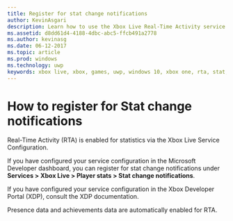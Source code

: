 ```yaml
---
title: Register for stat change notifications
author: KevinAsgari
description: Learn how to use the Xbox Live Real-Time Activity service to register for player stat change notifications.
ms.assetid: d8dd61d4-4188-4dbc-abc5-ffcb491a2778
ms.author: kevinasg
ms.date: 06-12-2017
ms.topic: article
ms.prod: windows
ms.technology: uwp
keywords: xbox live, xbox, games, uwp, windows 10, xbox one, rta, stat, notifications
---
```


# How to register for Stat change notifications

Real-Time Activity (RTA) is enabled for statistics via the Xbox Live Service Configuration.

If you have configured your service configuration in the Microsoft Developer dashboard, you can register for stat change notifications under **Services > Xbox Live > Player stats > Stat change notifications**.

 If you have configured your service configuration in the Xbox Developer Portal (XDP), consult the XDP documentation.

 Presence data and achievements data are automatically enabled for RTA.

